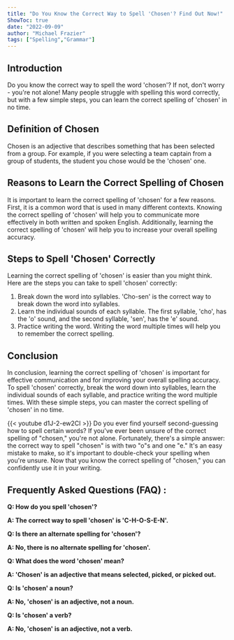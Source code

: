 ```yaml
---
title: "Do You Know the Correct Way to Spell 'Chosen'? Find Out Now!"
ShowToc: true 
date: "2022-09-09"
author: "Michael Frazier" 
tags: ["Spelling","Grammar"]
---
```

## Introduction
Do you know the correct way to spell the word 'chosen'? If not, don't worry - you're not alone! Many people struggle with spelling this word correctly, but with a few simple steps, you can learn the correct spelling of 'chosen' in no time.

## Definition of Chosen
Chosen is an adjective that describes something that has been selected from a group. For example, if you were selecting a team captain from a group of students, the student you chose would be the 'chosen' one.

## Reasons to Learn the Correct Spelling of Chosen
It is important to learn the correct spelling of 'chosen' for a few reasons. First, it is a common word that is used in many different contexts. Knowing the correct spelling of 'chosen' will help you to communicate more effectively in both written and spoken English. Additionally, learning the correct spelling of 'chosen' will help you to increase your overall spelling accuracy.

## Steps to Spell 'Chosen' Correctly
Learning the correct spelling of 'chosen' is easier than you might think. Here are the steps you can take to spell 'chosen' correctly: 

1. Break down the word into syllables. 'Cho-sen' is the correct way to break down the word into syllables. 
2. Learn the individual sounds of each syllable. The first syllable, 'cho', has the 'o' sound, and the second syllable, 'sen', has the 'e' sound. 
3. Practice writing the word. Writing the word multiple times will help you to remember the correct spelling. 

## Conclusion
In conclusion, learning the correct spelling of 'chosen' is important for effective communication and for improving your overall spelling accuracy. To spell 'chosen' correctly, break the word down into syllables, learn the individual sounds of each syllable, and practice writing the word multiple times. With these simple steps, you can master the correct spelling of 'chosen' in no time.

{{< youtube d1J-2-ew2CI >}} 
Do you ever find yourself second-guessing how to spell certain words? If you've ever been unsure of the correct spelling of "chosen," you're not alone. Fortunately, there's a simple answer: the correct way to spell "chosen" is with two "o"s and one "e." It's an easy mistake to make, so it's important to double-check your spelling when you're unsure. Now that you know the correct spelling of "chosen," you can confidently use it in your writing.

## Frequently Asked Questions (FAQ) :
**Q: How do you spell 'chosen'?**

**A: The correct way to spell 'chosen' is 'C-H-O-S-E-N'.**

**Q: Is there an alternate spelling for 'chosen'?**

**A: No, there is no alternate spelling for 'chosen'.**

**Q: What does the word 'chosen' mean?**

**A: 'Chosen' is an adjective that means selected, picked, or picked out.**

**Q: Is 'chosen' a noun?**

**A: No, 'chosen' is an adjective, not a noun.**

**Q: Is 'chosen' a verb?**

**A: No, 'chosen' is an adjective, not a verb.**





